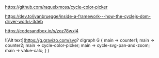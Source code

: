 https://github.com/raquelxmoss/cycle-color-picker

https://dev.to/jvanbruegge/inside-a-framework---how-the-cyclejs-dom-driver-works-3deb

https://codesandbox.io/s/zoz78wxj4

![Alt text](https://g.gravizo.com/svg?
digraph G {
main -> counter1;
main -> counter2;
main -> cycle-color-picker;
main -> cycle-svg-pan-and-zoom;
main -> value-calc;
}
)

